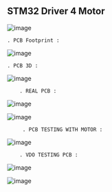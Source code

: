 ## STM32 Driver 4 Motor 

![image](https://github.com/user-attachments/assets/4c09dd3e-bec8-4d84-8d9e-f92ce99cadc4)

    . PCB Footprint :

 ![image](https://github.com/user-attachments/assets/dbc754dd-eaab-4e42-8449-adbfb4dda8ab)

    . PCB 3D :

![image](https://github.com/user-attachments/assets/e973197e-3e50-4320-b922-f4a819021c34)

        . REAL PCB :

![image](https://github.com/user-attachments/assets/43f8f9f7-34ae-4385-ad6f-bd0e26bb827f)

![image](https://github.com/user-attachments/assets/23092734-24a7-4514-b2ca-b936c146241a)

         . PCB TESTING WITH MOTOR :  

![image](https://github.com/user-attachments/assets/a41671dd-dc7f-4807-bde2-4e0a277ee403)


        . VDO TESTING PCB :
        
![image](https://github.com/user-attachments/assets/b7b05350-26d8-43a8-89db-18265435b010)


![image](https://github.com/user-attachments/assets/407475f1-1726-4644-b951-a660fe7be356)
